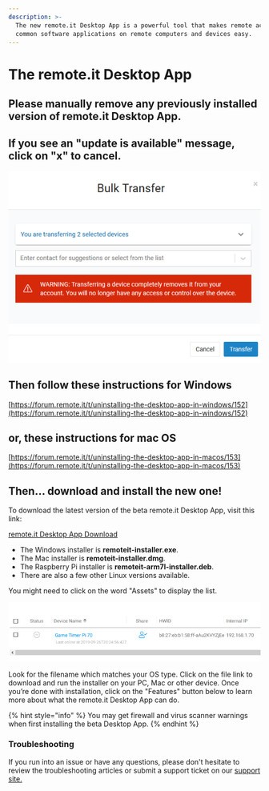 ```yaml
---
description: >-
  The new remote.it Desktop App is a powerful tool that makes remote access to
  common software applications on remote computers and devices easy.
---
```


# The remote.it Desktop App

## Please manually remove any previously installed version of remote.it Desktop App.

## If you see an "update is available" message, click on "x" to cancel.  

![](../../.gitbook/assets/image%20%2811%29.png)

## Then follow these instructions for Windows

[https://forum.remote.it/t/uninstalling-the-desktop-app-in-windows/152](https://forum.remote.it/t/uninstalling-the-desktop-app-in-windows/152)

## or, these instructions for mac OS

[https://forum.remote.it/t/uninstalling-the-desktop-app-in-macos/153](https://forum.remote.it/t/uninstalling-the-desktop-app-in-macos/153)

## Then... download and install the new one!

To download the latest version of the beta remote.it Desktop App, visit this link:

[remote.it Desktop App Download](https://github.com/remoteit/desktop/releases/latest)

* The Windows installer is **remoteit-installer.exe**.
* The Mac installer is **remoteit-installer.dmg**.
* The Raspberry Pi installer is **remoteit-arm7l-installer.deb**.
* There are also a few other Linux versions available. 

You might need to click on the word "Assets" to display the list.

![](../../.gitbook/assets/image%20%28313%29.png)

Look for the filename which matches your OS type.  Click on the file link to download and run the installer on your PC, Mac or other device.  Once you’re done with installation, click on the "Features" button below to learn more about what the remote.it Desktop App can do.

{% hint style="info" %}
You may get firewall and virus scanner warnings when first installing the beta Desktop App.
{% endhint %}

### Troubleshooting

If you run into an issue or have any questions, please don't hesitate to review the troubleshooting articles or submit a support ticket on our [support site.](https://remot3it.zendesk.com/hc/en-us)

